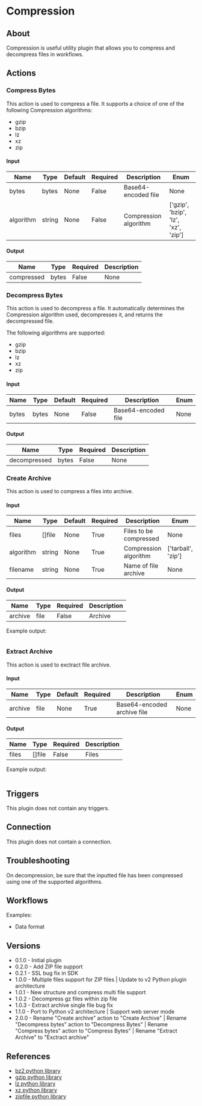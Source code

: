 
# Compression

## About

Compression is useful utility plugin that allows you to compress and decompress files in workflows.

## Actions

### Compress Bytes

This action is used to compress a file. It supports a choice of one of the following Compression algorithms:

* gzip
* bzip
* lz
* xz
* zip

#### Input

|Name|Type|Default|Required|Description|Enum|
|----|----|-------|--------|-----------|----|
|bytes|bytes|None|False|Base64-encoded file|None|
|algorithm|string|None|False|Compression algorithm|['gzip', 'bzip', 'lz', 'xz', 'zip']|

#### Output

|Name|Type|Required|Description|
|----|----|--------|-----------|
|compressed|bytes|False|None|

### Decompress Bytes

This action is used to decompress a file. It automatically determines the Compression algorithm used, decompresses it,
and returns the decompressed file.

The following algorithms are supported:

* gzip
* bzip
* lz
* xz
* zip

#### Input

|Name|Type|Default|Required|Description|Enum|
|----|----|-------|--------|-----------|----|
|bytes|bytes|None|False|Base64-encoded file|None|

#### Output

|Name|Type|Required|Description|
|----|----|--------|-----------|
|decompressed|bytes|False|None|

### Create Archive

This action is used to compress a files into archive.

#### Input

|Name|Type|Default|Required|Description|Enum|
|----|----|-------|--------|-----------|----|
|files|[]file|None|True|Files to be compressed|None|
|algorithm|string|None|True|Compression algorithm|['tarball', 'zip']|
|filename|string|None|True|Name of file archive|None|

#### Output

|Name|Type|Required|Description|
|----|----|--------|-----------|
|archive|file|False|Archive|

Example output:

```
```

### Extract Archive

This action is used to exctract file archive.

#### Input

|Name|Type|Default|Required|Description|Enum|
|----|----|-------|--------|-----------|----|
|archive|file|None|True|Base64-encoded archive file|None|

#### Output

|Name|Type|Required|Description|
|----|----|--------|-----------|
|files|[]file|False|Files|

Example output:

```
```

## Triggers

This plugin does not contain any triggers.

## Connection

This plugin does not contain a connection.

## Troubleshooting

On decompression, be sure that the inputted file has been compressed using one of the supported algorithms.

## Workflows

Examples:

* Data format

## Versions

* 0.1.0 - Initial plugin
* 0.2.0 - Add ZIP file support
* 0.2.1 - SSL bug fix in SDK
* 1.0.0 - Multiple files support for ZIP files | Update to v2 Python plugin architecture
* 1.0.1 - New structure and compress multi file support
* 1.0.2 - Decompress gz files within zip file
* 1.0.3 - Extract archive single file bug fix
* 1.1.0 - Port to Python v2 architecture | Support web server mode
* 2.0.0 - Rename "Create archive" action to "Create Archive" | Rename "Decompress bytes" action to "Decompress Bytes" | Rename "Compress bytes" action to "Compress Bytes" | Rename "Extract Archive" to "Exctract archive"

## References

* [bz2 python library](https://docs.python.org/3/library/bz2.html)
* [gzip python library](https://docs.python.org/3/library/gzip.html)
* [lz python library](https://docs.python.org/3/library/lzma.html)
* [xz python library](https://docs.python.org/3/library/lzma.html)
* [zipfile python library](https://docs.python.org/3/library/zipfile.html)
